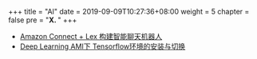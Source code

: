 +++
title = "AI"
date = 2019-09-09T10:27:36+08:00
weight = 5
chapter = false
pre = "<b>X. </b>"
+++

* [Amazon Connect + Lex 构建智能聊天机器人](https://github.com/lab798/quickstart-guide/blob/master/AI/amazon-connect-with-lex.md)
* [Deep Learning AMI下 Tensorflow环境的安装与切换](https://github.com/lab798/quickstart-guide/blob/master/AI/tensorflow-env.md)
